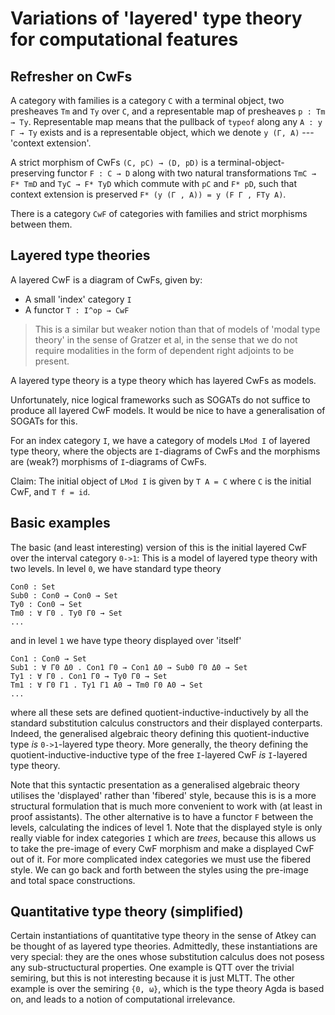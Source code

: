 
# Variations of 'layered' type theory for computational features

## Refresher on CwFs

A category with families is a category `C` with a terminal object, two
presheaves `Tm` and `Ty` over `C`, and a representable map of presheaves
`p : Tm → Ty`.
Representable map means that the pullback of `typeof` along any
`A : y Γ → Ty` exists and is a representable object, which we denote `y (Γ, A)` --- 'context extension'.

A strict morphism of CwFs `(C, pC) → (D, pD)` is a terminal-object-preserving
functor `F : C → D` along with two natural transformations `TmC → F* TmD` and
`TyC → F* TyD` which commute with `pC` and `F* pD`, such that context extension
is preserved `F* (y (Γ , A)) = y (F Γ , FTy A)`.

There is a category `CwF` of categories with families and strict morphisms between them.

## Layered type theories

A layered CwF is a diagram of CwFs, given by:

- A small 'index' category `I`
- A functor `T : I^op → CwF`

> This is a similar but weaker notion than that of models of 'modal type theory'
> in the sense of Gratzer et al, in the sense that we do not require modalities
> in the form of dependent right adjoints to be present.

A layered type theory is a type theory which has layered CwFs as models.

Unfortunately, nice logical frameworks such as SOGATs do not suffice to produce
all layered CwF models. It would be nice to have a generalisation of SOGATs for
this.

For an index category `I`, we have a category of models `LMod I` of layered type
theory, where the objects are `I`-diagrams of CwFs and the morphisms are
(weak?) morphisms of `I`-diagrams of CwFs.

Claim: The initial object of `LMod I` is given by `T A = C` where `C` is the
initial CwF, and `T f = id`.

## Basic examples

The basic (and least interesting) version of this is the initial layered CwF
over the interval category `0->1`: This is a model of layered type theory with
two levels. In level `0`, we have standard type theory

```
Con0 : Set
Sub0 : Con0 → Con0 → Set
Ty0 : Con0 → Set
Tm0 : ∀ Γ0 . Ty0 Γ0 → Set
...
```

and in level `1` we have type theory displayed over 'itself'

```
Con1 : Con0 → Set
Sub1 : ∀ Γ0 Δ0 . Con1 Γ0 → Con1 Δ0 → Sub0 Γ0 Δ0 → Set
Ty1 : ∀ Γ0 . Con1 Γ0 → Ty0 Γ0 → Set
Tm1 : ∀ Γ0 Γ1 . Ty1 Γ1 A0 → Tm0 Γ0 A0 → Set
...
```

where all these sets are defined quotient-inductive-inductively by all the
standard substitution calculus constructors and their displayed conterparts.
Indeed, the generalised algebraic theory defining this quotient-inductive type
*is* `0->1`-layered type theory. More generally, the theory defining the
quotient-inductive-inductive type of the free `I`-layered CwF *is* `I`-layered
type theory.

Note that this syntactic presentation as a generalised algebraic theory utilises
the 'displayed' rather than 'fibered' style, because this is is a more
structural formulation that is much more convenient to work with (at least in
proof assistants). The other alternative is to have a functor `F` between the
levels, calculating the indices of level 1. Note that the displayed style is
only really viable for index categories `I` which are *trees*, because this
allows us to take the pre-image of every CwF morphism and make a displayed CwF
out of it. For more complicated index categories we must use the fibered style.
We can go back and forth between the styles using the pre-image and total space
constructions.


## Quantitative type theory (simplified)

Certain instantiations of quantitative type theory in the sense of Atkey can be
thought of as layered type theories. Admittedly, these instantiations are very
special: they are the ones whose substitution calculus does not posess any
sub-structuctural properties. One example is QTT over the trivial semiring, but
this is not interesting because it is just MLTT. The other example is over the
semiring `{0, ω}`, which is the type theory Agda is based on, and leads to a
notion of computational irrelevance.